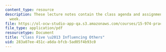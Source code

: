 ```yaml
---
content_type: resource
description: These lecture notes contain the class agenda and assignments for the
  week.
file: https://ol-ocw-studio-app-qa.s3.amazonaws.com/courses/15-974-practical-leadership-fall-2004/283a07ee451ca6dabfcb5ad05f4b93c0_class5.pdf
file_type: application/pdf
resourcetype: Document
title: "Class Five \u2013 Influencing Others"
uid: 283a07ee-451c-a6da-bfcb-5ad05f4b93c0
---
```

